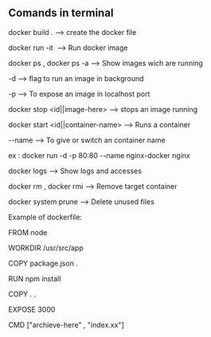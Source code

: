 ## Comands in terminal

docker build . --> create the docker file

docker run -it <image> --> Run docker image
  
docker ps , docker ps -a --> Show images wich are running
  
-d --> flag to run an image in background 
  
-p --> To expose an image in localhost port
  
docker stop <id||image-here> --> stops an image running  
  
docker start <id||container-name>  --> Runs a container
  
--name --> To give or switch an container name
  
ex : docker run -d -p 80:80 --name nginx-docker  nginx
  
docker logs <docker-image-here> --> Show logs and accesses
  
docker rm <container-name-here> , docker rmi <image-name-here> --> Remove target container
  
docker system prune --> Delete unused files  
  
Example of dockerfile:

  FROM node 

WORKDIR /usr/src/app

COPY package.json .

RUN npm install

COPY . .

EXPOSE 3000

CMD ["archieve-here" , "index.xx"]
